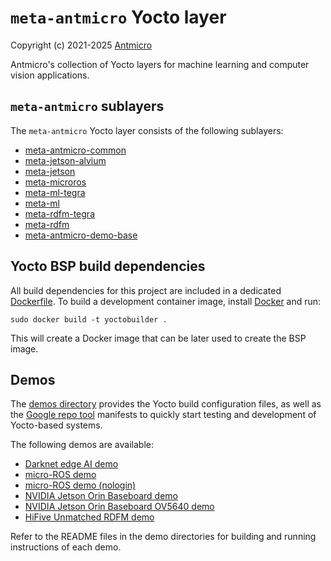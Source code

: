 # `meta-antmicro` Yocto layer

Copyright (c) 2021-2025 [Antmicro](https://www.antmicro.com)

Antmicro's collection of Yocto layers for machine learning and computer vision applications.

## `meta-antmicro` sublayers

The `meta-antmicro` Yocto layer consists of the following sublayers:

* [meta-antmicro-common](meta-antmicro-common)
* [meta-jetson-alvium](meta-jetson-alvium)
* [meta-jetson](meta-jetson)
* [meta-microros](meta-microros)
* [meta-ml-tegra](meta-ml-tegra)
* [meta-ml](meta-ml)
* [meta-rdfm-tegra](meta-rdfm-tegra)
* [meta-rdfm](meta-rdfm)
* [meta-antmicro-demo-base](meta-antmicro-demo-base)

## Yocto BSP build dependencies

All build dependencies for this project are included in a dedicated [Dockerfile](Dockerfile).
To build a development container image, install [Docker](https://www.docker.com/) and run:

```
sudo docker build -t yoctobuilder .
```

This will create a Docker image that can be later used to create the BSP image.

## Demos

The [demos directory](demos) provides the Yocto build configuration files, as well as the [Google repo tool](https://gerrit.googlesource.com/git-repo/) manifests to quickly start testing and development of Yocto-based systems.

The following demos are available:
* [Darknet edge AI demo](demos/darknet-edgeai-demo)
* [micro-ROS demo](demos/micro-ros-login-demo)
* [micro-ROS demo (nologin)](demos/micro-ros-nologin-demo)
* [NVIDIA Jetson Orin Baseboard demo](demos/nvidia-jetson-orin-baseboard-demo)
* [NVIDIA Jetson Orin Baseboard OV5640 demo](demos/nvidia-jetson-orin-baseboard-ov5640-demo)
* [HiFive Unmatched RDFM demo](demos/rdfm-unmatched-demo)

Refer to the README files in the demo directories for building and running instructions of each demo.
